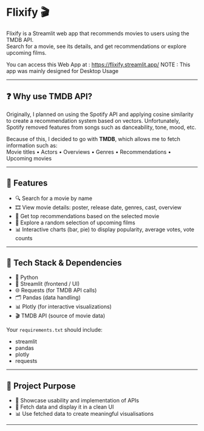 # Flixify 🎬

Flixify is a Streamlit web app that recommends movies to users using the TMDB API.  
Search for a movie, see its details, and get recommendations or explore upcoming films. 

You can access this Web App at : https://flixify.streamlit.app/
NOTE : This app was mainly designed for Desktop Usage

---

## ❓ Why use TMDB API?

Originally, I planned on using the Spotify API and applying cosine similarity to create a recommendation system based on vectors.
Unfortunately, Spotify removed features from songs such as danceability, tone, mood, etc.  

Because of this, I decided to go with **TMDB**, which allows me to fetch information such as:  
Movie titles •  Actors •  Overviews •  Genres •  Recommendations •  Upcoming movies  

---

## 🚀 Features

- 🔍 Search for a movie by name  
- 🎞️ View movie details: poster, release date, genres, cast, overview  
- 🤝 Get top recommendations based on the selected movie  
- 🔮 Explore a random selection of upcoming films  
- 📊 Interactive charts (bar, pie) to display popularity, average votes, vote counts  

---

## 🧰 Tech Stack & Dependencies

- 🐍 Python  
- 🎈 Streamlit (frontend / UI)  
- 🌐 Requests (for TMDB API calls)  
- 🗂️ Pandas (data handling)  
- 📊 Plotly (for interactive visualizations)  
- 🎬 TMDB API (source of movie data)  

Your `requirements.txt` should include:
- streamlit
- pandas
- plotly
- requests

---

## 🎯 Project Purpose  

- 🔑 Showcase usability and implementation of APIs  
- 📡 Fetch data and display it in a clean UI  
- 📊 Use fetched data to create meaningful visualisations  

---
